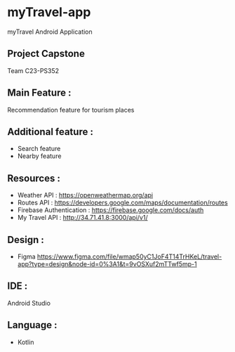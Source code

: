 # myTravel-app
myTravel Android Application

## Project Capstone
Team C23-PS352

## Main Feature :
Recommendation feature for tourism places

## Additional feature :
- Search feature
- Nearby feature

## Resources :
- Weather API : https://openweathermap.org/api
- Routes API : https://developers.google.com/maps/documentation/routes
- Firebase Authentication : https://firebase.google.com/docs/auth
- My Travel API : http://34.71.41.8:3000/api/v1/

## Design : 
- Figma 
https://www.figma.com/file/wmap50yC1JoF4T14TrHKeL/travel-app?type=design&node-id=0%3A1&t=9vOSXuf2mTTwf5mp-1

## IDE : 
Android Studio

## Language : 
- Kotlin 
